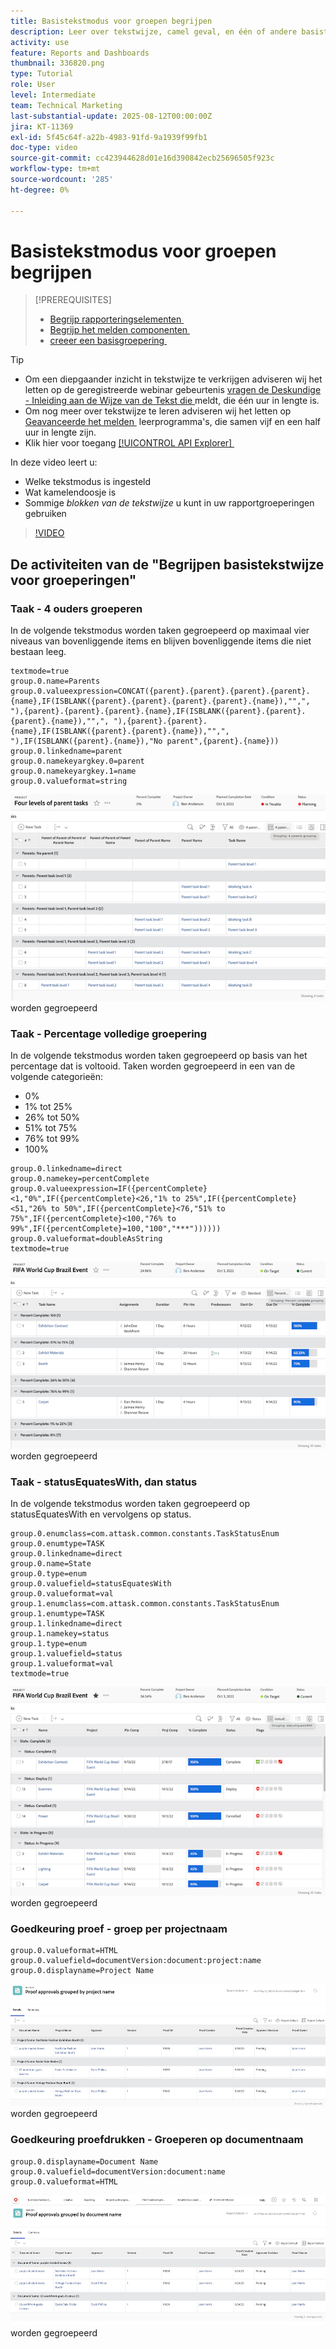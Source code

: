 ```yaml
---
title: Basistekstmodus voor groepen begrijpen
description: Leer over tekstwijze, camel geval, en één of andere basistekstwijze die u in uw rapportgroepen in Workfront kunt gebruiken.
activity: use
feature: Reports and Dashboards
thumbnail: 336820.png
type: Tutorial
role: User
level: Intermediate
team: Technical Marketing
last-substantial-update: 2025-08-12T00:00:00Z
jira: KT-11369
exl-id: 5f45c64f-a22b-4983-91fd-9a1939f99fb1
doc-type: video
source-git-commit: cc423944628d01e16d390842ecb25696505f923c
workflow-type: tm+mt
source-wordcount: '285'
ht-degree: 0%

---
```


# Basistekstmodus voor groepen begrijpen

>[!PREREQUISITES]
>
>* [&#x200B; Begrijp rapporteringselementen &#x200B;](https://experienceleague.adobe.com/docs/workfront-learn/tutorials-workfront/reporting/basic-reporting/reporting-elements.html?lang=nl-NL)
>* [&#x200B; Begrijp het melden componenten &#x200B;](https://experienceleague.adobe.com/docs/workfront-learn/tutorials-workfront/reporting/basic-reporting/reporting-components.html?lang=nl-NL)
>* [&#x200B; creeer een basisgroepering &#x200B;](https://experienceleague.adobe.com/docs/workfront-learn/tutorials-workfront/reporting/basic-reporting/create-a-basic-grouping.html?lang=nl-NL)


>[!TIP]
>
>* Om een diepgaander inzicht in tekstwijze te verkrijgen adviseren wij het letten op de geregistreerde webinar gebeurtenis [&#x200B; vragen de Deskundige - Inleiding aan de Wijze van de Tekst die &#x200B;](https://experienceleague.adobe.com/en/docs/events/classics/reporting-and-dashboards/introduction-to-text-mode-reporting) meldt, die één uur in lengte is.
>* Om nog meer over tekstwijze te leren adviseren wij het letten op [&#x200B; Geavanceerde het melden &#x200B;](https://experienceleague.adobe.com/docs/workfront-learn/tutorials-workfront/reporting/advanced-reporting/welcome-to-advanced-reporting.html?lang=nl-NL) leerprogramma&#39;s, die samen vijf en een half uur in lengte zijn.
>* Klik hier voor toegang [[!UICONTROL API Explorer] &#x200B;](https://developer.adobe.com/workfront/api-explorer/)

In deze video leert u:

* Welke tekstmodus is ingesteld
* Wat kamelendoosje is
* Sommige _blokken van de tekstwijze_ u kunt in uw rapportgroeperingen gebruiken

>[!VIDEO](https://video.tv.adobe.com/v/3428982/?captions=dut&quality=12&learn=on&enablevpops=0)

## De activiteiten van de &quot;Begrijpen basistekstwijze voor groeperingen&quot;

### Taak - 4 ouders groeperen

In de volgende tekstmodus worden taken gegroepeerd op maximaal vier niveaus van bovenliggende items en blijven bovenliggende items die niet bestaan leeg.

```
textmode=true
group.0.name=Parents
group.0.valueexpression=CONCAT({parent}.{parent}.{parent}.{parent}.{name},IF(ISBLANK({parent}.{parent}.{parent}.{parent}.{name}),"",", "),{parent}.{parent}.{parent}.{name},IF(ISBLANK({parent}.{parent}.{parent}.{name}),"",", "),{parent}.{parent}.{name},IF(ISBLANK({parent}.{parent}.{name}),"",", "),IF(ISBLANK({parent}.{name}),"No parent",{parent}.{name}))
group.0.linkedname=parent
group.0.namekeyargkey.0=parent
group.0.namekeyargkey.1=name
group.0.valueformat=string
```

![&#x200B; het schermbeeld dat van A projecttaken toont die door 4 ouders &#x200B;](assets/4-parents-grouping.png) worden gegroepeerd


### Taak - Percentage volledige groepering

In de volgende tekstmodus worden taken gegroepeerd op basis van het percentage dat is voltooid. Taken worden gegroepeerd in een van de volgende categorieën:

* 0%
* 1% tot 25%
* 26% tot 50%
* 51% tot 75%
* 76% tot 99%
* 100%

```
group.0.linkedname=direct
group.0.namekey=percentComplete
group.0.valueexpression=IF({percentComplete}<1,"0%",IF({percentComplete}<26,"1% to 25%",IF({percentComplete}<51,"26% to 50%",IF({percentComplete}<76,"51% to 75%",IF({percentComplete}<100,"76% to 99%",IF({percentComplete}=100,"100","***"))))))
group.0.valueformat=doubleAsString
textmode=true
```

![&#x200B; het schermbeeld dat van A projecttaken toont die door percent volledig &#x200B;](assets/percent-complete-grouping.png) worden gegroepeerd

### Taak - statusEquatesWith, dan status

In de volgende tekstmodus worden taken gegroepeerd op statusEquatesWith en vervolgens op status.

```
group.0.enumclass=com.attask.common.constants.TaskStatusEnum
group.0.enumtype=TASK
group.0.linkedname=direct
group.0.name=State
group.0.type=enum
group.0.valuefield=statusEquatesWith
group.0.valueformat=val
group.1.enumclass=com.attask.common.constants.TaskStatusEnum
group.1.enumtype=TASK
group.1.linkedname=direct
group.1.namekey=status
group.1.type=enum
group.1.valuefield=status
group.1.valueformat=val
textmode=true
```

![&#x200B; het schermbeeld dat van A projecttaken toont die door statusEquatesWith &#x200B;](assets/status-equates-with.png) worden gegroepeerd


### Goedkeuring proef - groep per projectnaam

```
group.0.valueformat=HTML
group.0.valuefield=documentVersion:document:project:name
group.0.displayname=Project Name
```

![&#x200B; het schermbeeld dat van A goedkeuringen van het Bewijs toont die door projectnaam &#x200B;](assets/proof-approvals-grouped-by-project-name.png) worden gegroepeerd


### Goedkeuring proefdrukken - Groeperen op documentnaam

```
group.0.displayname=Document Name
group.0.valuefield=documentVersion:document:name
group.0.valueformat=HTML
```

![&#x200B; het schermbeeld dat van A goedkeuringen van het Bewijs toont die door projectnaam &#x200B;](assets/proof-approvals-grouped-by-doc-name.png) worden gegroepeerd

